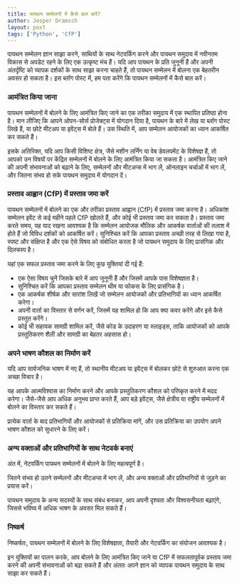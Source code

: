 ```yaml
---
title: पायथन सम्मेलनों में कैसे बात करें?
author: Jesper Dramsch
layout: post
tags: ['Python', 'CfP']
---
```


पायथन सम्मेलन ज्ञान साझा करने, साथियों के साथ नेटवर्किंग करने और पायथन समुदाय में नवीनतम विकास से अपडेट रहने के लिए एक उत्कृष्ट मंच हैं। यदि आप पायथन के प्रति जुनूनी हैं और अपनी अंतर्दृष्टि को व्यापक दर्शकों के साथ साझा करना चाहते हैं, तो पायथन सम्मेलन में बोलना एक बेहतरीन अवसर हो सकता है। इस ब्लॉग पोस्ट में, हम पता करेंगे कि पायथन सम्मेलनों में कैसे बात करें।

### आमंत्रित किया जाना

पायथन सम्मेलनों में बोलने के लिए आमंत्रित किए जाने का एक तरीका समुदाय में एक स्थापित प्रतिष्ठा होना है। मान लीजिए कि आपने ओपन-सोर्स प्रोजेक्ट्स में योगदान दिया है, पायथन के बारे में लेख या ब्लॉग पोस्ट लिखे हैं, या छोटे मीटअप या इवेंट्स में बोले हैं। उस स्थिति में, आप सम्मेलन आयोजकों का ध्यान आकर्षित कर सकते हैं।

इसके अतिरिक्त, यदि आप किसी विशिष्ट क्षेत्र, जैसे मशीन लर्निंग या वेब डेवलपमेंट के विशेषज्ञ हैं, तो आपको उन विषयों पर केंद्रित सम्मेलनों में बोलने के लिए आमंत्रित किया जा सकता है। आमंत्रित किए जाने की अपनी संभावनाओं को बढ़ाने के लिए, सम्मेलनों और मीटअप्स में भाग लें, ऑनलाइन चर्चाओं में भाग लें, और जितना संभव हो सके पायथन समुदाय में योगदान दें।

### प्रस्ताव आह्वान (CfP) में प्रस्ताव जमा करें

पायथन सम्मेलनों में बोलने का एक और तरीका प्रस्ताव आह्वान (CfP) में प्रस्ताव जमा करना है। अधिकांश सम्मेलन इवेंट से कई महीने पहले CfP खोलते हैं, और कोई भी प्रस्ताव जमा कर सकता है।
प्रस्ताव जमा करते समय, यह याद रखना आवश्यक है कि सम्मेलन आयोजक मौलिक और आकर्षक वार्ताओं की तलाश में होते हैं जो विविध दर्शकों को आकर्षित करें। सुनिश्चित करें कि आपका प्रस्ताव अच्छी तरह से लिखा गया है, स्पष्ट और संक्षिप्त है और एक ऐसे विषय को संबोधित करता है जो पायथन समुदाय के लिए प्रासंगिक और दिलचस्प है।

यहां एक सफल प्रस्ताव जमा करने के लिए कुछ युक्तियां दी गई हैं:

-   एक ऐसा विषय चुनें जिसके बारे में आप जुनूनी हैं और जिसमें आपके पास विशेषज्ञता है।
-   सुनिश्चित करें कि आपका प्रस्ताव सम्मेलन थीम या फोकस के लिए प्रासंगिक है।
-   एक आकर्षक शीर्षक और सारांश लिखें जो सम्मेलन आयोजकों और प्रतिभागियों का ध्यान आकर्षित करेगा।
-   अपनी वार्ता का विस्तार से वर्णन करें, जिसमें यह शामिल हो कि आप क्या कवर करेंगे और इसे कैसे प्रस्तुत करेंगे।
-   कोई भी सहायक सामग्री शामिल करें, जैसे कोड के उदाहरण या स्लाइड्स, ताकि आयोजकों को आपके प्रस्तुतिकरण शैली और सामग्री का बेहतर अहसास हो।

### अपने भाषण कौशल का निर्माण करें

यदि आप सार्वजनिक भाषण में नए हैं, तो स्थानीय मीटअप या इवेंट्स में बोलकर छोटे से शुरुआत करना एक अच्छा विचार है।

यह आपके आत्मविश्वास का निर्माण करने और आपके प्रस्तुतिकरण कौशल को परिष्कृत करने में मदद करेगा। जैसे-जैसे आप अधिक अनुभव प्राप्त करते हैं, आप बड़े इवेंट्स, जैसे क्षेत्रीय या राष्ट्रीय सम्मेलनों में बोलने का विस्तार कर सकते हैं।

प्रत्येक वार्ता के बाद प्रतिभागियों और आयोजकों से प्रतिक्रिया मांगें, और उस प्रतिक्रिया का उपयोग अपने भाषण कौशल को सुधारने के लिए करें।

### अन्य वक्ताओं और प्रतिभागियों के साथ नेटवर्क बनाएं

अंत में, नेटवर्किंग पायथन सम्मेलनों में बोलने के लिए महत्वपूर्ण है।

जितने संभव हो उतने सम्मेलनों और मीटअप्स में भाग लें, और अन्य वक्ताओं और प्रतिभागियों से जुड़ने का प्रयास करें।

पायथन समुदाय के अन्य सदस्यों के साथ संबंध बनाकर, आप अपनी दृश्यता और विश्वसनीयता बढ़ाएंगे, जिससे भविष्य में अधिक भाषण के अवसर मिल सकते हैं।

### निष्कर्ष

निष्कर्षतः, पायथन सम्मेलनों में बोलने के लिए विशेषज्ञता, तैयारी और नेटवर्किंग का संयोजन आवश्यक है।

इन युक्तियों का पालन करके, आप बोलने के लिए आमंत्रित किए जाने या CfP में सफलतापूर्वक प्रस्ताव जमा करने की अपनी संभावनाओं को बढ़ा सकते हैं और अंततः अपने ज्ञान को व्यापक पायथन समुदाय के साथ साझा कर सकते हैं।
